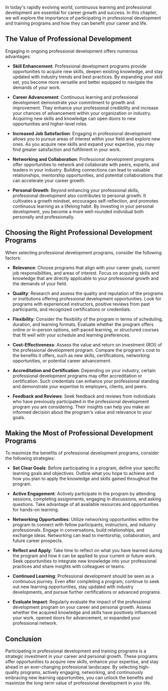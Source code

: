 
In today's rapidly evolving world, continuous learning and professional development are essential for career growth and success. In this chapter, we will explore the importance of participating in professional development and training programs and how they can benefit your career and life.

The Value of Professional Development
-------------------------------------

Engaging in ongoing professional development offers numerous advantages:

* **Skill Enhancement**: Professional development programs provide opportunities to acquire new skills, deepen existing knowledge, and stay updated with industry trends and best practices. By expanding your skill set, you become more versatile and better equipped to navigate the demands of your work.

* **Career Advancement**: Continuous learning and professional development demonstrate your commitment to growth and improvement. They enhance your professional credibility and increase your chances of advancement within your organization or industry. Acquiring new skills and knowledge can open doors to new opportunities and higher-level roles.

* **Increased Job Satisfaction**: Engaging in professional development allows you to pursue areas of interest within your field and explore new ones. As you acquire new skills and expand your expertise, you may find greater satisfaction and fulfillment in your work.

* **Networking and Collaboration**: Professional development programs offer opportunities to network and collaborate with peers, experts, and leaders in your industry. Building connections can lead to valuable relationships, mentorship opportunities, and potential collaborations that can accelerate your career growth.

* **Personal Growth**: Beyond enhancing your professional skills, professional development also contributes to personal growth. It cultivates a growth mindset, encourages self-reflection, and promotes continuous learning as a lifelong habit. By investing in your personal development, you become a more well-rounded individual both personally and professionally.

Choosing the Right Professional Development Programs
----------------------------------------------------

When selecting professional development programs, consider the following factors:

* **Relevance**: Choose programs that align with your career goals, current job responsibilities, and areas of interest. Focus on acquiring skills and knowledge that are directly applicable to your professional growth and the demands of your field.

* **Quality**: Research and assess the quality and reputation of the programs or institutions offering professional development opportunities. Look for programs with experienced instructors, positive reviews from past participants, and recognized certifications or credentials.

* **Flexibility**: Consider the flexibility of the program in terms of scheduling, duration, and learning formats. Evaluate whether the program offers online or in-person options, self-paced learning, or structured courses that fit well with your schedule and learning preferences.

* **Cost-Effectiveness**: Assess the value and return on investment (ROI) of the professional development program. Compare the program's cost to the benefits it offers, such as new skills, certifications, networking opportunities, or potential career advancement.

* **Accreditation and Certification**: Depending on your industry, certain professional development programs may offer accreditation or certification. Such credentials can enhance your professional standing and demonstrate your expertise to employers, clients, and peers.

* **Feedback and Reviews**: Seek feedback and reviews from individuals who have previously participated in the professional development program you are considering. Their insights can help you make an informed decision about the program's value and relevance to your goals.

Making the Most of Professional Development Programs
----------------------------------------------------

To maximize the benefits of professional development programs, consider the following strategies:

* **Set Clear Goals**: Before participating in a program, define your specific learning goals and objectives. Outline what you hope to achieve and how you plan to apply the knowledge and skills gained throughout the program.

* **Active Engagement**: Actively participate in the program by attending sessions, completing assignments, engaging in discussions, and asking questions. Take advantage of all available resources and opportunities for hands-on learning.

* **Networking Opportunities**: Utilize networking opportunities within the program to connect with fellow participants, instructors, and industry professionals. Engage in conversations, build relationships, and exchange ideas. Networking can lead to mentorship, collaboration, and future career prospects.

* **Reflect and Apply**: Take time to reflect on what you have learned during the program and how it can be applied to your current or future work. Seek opportunities to integrate new knowledge into your professional practices and share insights with colleagues or teams.

* **Continued Learning**: Professional development should be seen as a continuous journey. Even after completing a program, continue to seek out new learning opportunities, stay updated with industry developments, and pursue further certifications or advanced programs.

* **Evaluate Impact**: Regularly evaluate the impact of the professional development program on your career and personal growth. Assess whether the acquired knowledge and skills have positively influenced your work, opened doors for advancement, or expanded your professional network.

Conclusion
----------

Participating in professional development and training programs is a strategic investment in your career and personal growth. These programs offer opportunities to acquire new skills, enhance your expertise, and stay ahead in an ever-changing professional landscape. By selecting high-quality programs, actively engaging, networking, and continuously embracing new learning opportunities, you can unlock the benefits and maximize the long-term value of professional development in your life.
